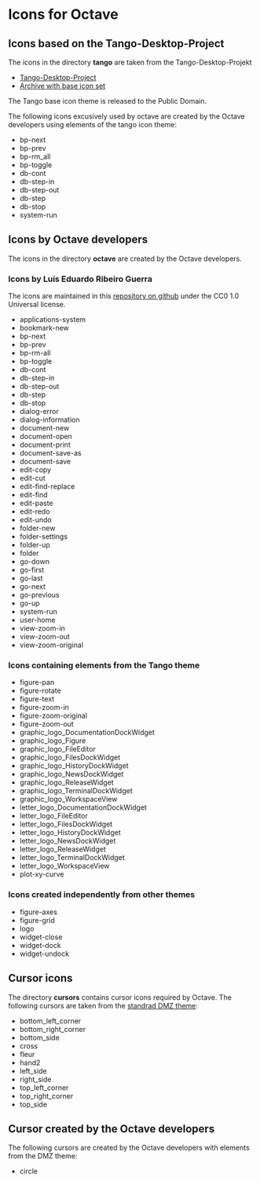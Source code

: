 # Icons for Octave

## Icons based on the Tango-Desktop-Project

The icons in the directory **tango** are taken from the Tango-Desktop-Projekt

- [Tango-Desktop-Project](http://tango.freedesktop.org/Tango_Desktop_Project)
- [Archive with base icon set](http://tango.freedesktop.org/releases/tango-icon-theme-0.8.90.tar.gz)

The Tango base icon theme is released to the Public Domain.

The following icons excusively used by octave are created by the
Octave developers using elements of the tango icon theme:

- bp-next
- bp-prev
- bp-rm_all
- bp-toggle
- db-cont
- db-step-in
- db-step-out
- db-step
- db-stop
- system-run


## Icons by Octave developers

The icons in the directory **octave** are created by the Octave developers.

### Icons by Luís Eduardo Ribeiro Guerra

The icons are maintained in this
[repository on github](https://github.com/luisrguerra/cc0-fluent-icons)
under the CC0 1.0 Universal license.

- applications-system
- bookmark-new
- bp-next
- bp-prev
- bp-rm-all
- bp-toggle
- db-cont
- db-step-in
- db-step-out
- db-step
- db-stop
- dialog-error
- dialog-information
- document-new
- document-open
- document-print
- document-save-as
- document-save
- edit-copy
- edit-cut
- edit-find-replace
- edit-find
- edit-paste
- edit-redo
- edit-undo
- folder-new
- folder-settings
- folder-up
- folder
- go-down
- go-first
- go-last
- go-next
- go-previous
- go-up
- system-run
- user-home
- view-zoom-in
- view-zoom-out
- view-zoom-original

### Icons containing elements from the Tango theme

- figure-pan
- figure-rotate
- figure-text
- figure-zoom-in
- figure-zoom-original
- figure-zoom-out
- graphic_logo_DocumentationDockWidget
- graphic_logo_Figure
- graphic_logo_FileEditor
- graphic_logo_FilesDockWidget
- graphic_logo_HistoryDockWidget
- graphic_logo_NewsDockWidget
- graphic_logo_ReleaseWidget
- graphic_logo_TerminalDockWidget
- graphic_logo_WorkspaceView
- letter_logo_DocumentationDockWidget
- letter_logo_FileEditor
- letter_logo_FilesDockWidget
- letter_logo_HistoryDockWidget
- letter_logo_NewsDockWidget
- letter_logo_ReleaseWidget
- letter_logo_TerminalDockWidget
- letter_logo_WorkspaceView
- plot-xy-curve

### Icons created independently from other themes

- figure-axes
- figure-grid
- logo
- widget-close
- widget-dock
- widget-undock


## Cursor icons

The directory **cursors** contains cursor icons required by Octave.
The following cursors are taken from the [standrad DMZ theme](https://github.com/GalliumOS/dmz-cursor-theme/tree/master/DMZ-White):

- bottom_left_corner
- bottom_right_corner
- bottom_side
- cross
- fleur
- hand2
- left_side
- right_side
- top_left_corner
- top_right_corner
- top_side

## Cursor created by the Octave developers

The following cursors are created by the Octave developers with elements from the DMZ theme:

- circle
